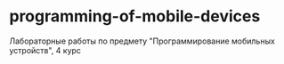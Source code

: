 # programming-of-mobile-devices
Лабораторные работы по предмету "Программирование мобильных устройств", 4 курс
